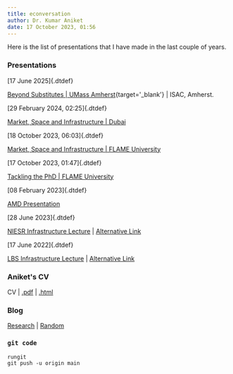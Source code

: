 ```yaml
---
title: econversation
author: Dr. Kumar Aniket
date: 17 October 2023, 01:56
---
```


<!-- <link rel="stylesheet" href="style.css"> -->

<!-- <link rel="stylesheet" href="/Users/aniket/_files/1/style3.css"> -->

<!-- <link rel="stylesheet" href="http://aniket.co.uk/pages/template/style3.css"> -->

<link rel="stylesheet" href="style3.css">

<!-- <style>
	.dtdef{
		font-size: 70%;
		line-height: 2;
		display: inline-block;
		vertical-align: bottom;
		float:right; color: gray;
	}
</style> -->

Here is the list of presentations that I have made in the last couple of years. 

### Presentations


[17 June 2025]{.dtdef}

[Beyond Substitutes | UMass Amherst](https://econversation.github.io/pres/market_pres/1.html#1){target='_blank'} | ISAC, Amherst.




[29 February 2024, 02:25]{.dtdef}

[Market, Space and Infrastructure | Dubai](https://econversation.github.io/pres/dubai/1/1.html) 



[18 October 2023, 06:03]{.dtdef}

[Market, Space and Infrastructure | FLAME University](https://econversation.github.io/pres/flame/seminar/1.html) 



[17 October 2023, 01:47]{.dtdef}

[Tackling the PhD | FLAME University](https://econversation.github.io/pres/flame/phdstudents/1.html) 


<!-- [10 October 2023, 01:08]{.dtdef} -->

<!-- [Role of Infrastructure in Organising Space | Amity University ](https://econversation.github.io/pres/amity2/1.html)  -->

<!-- [11 April 2023, 23:56]{.dtdef} -->

<!-- [Market, space and Infrastructure | Presentation](https://econversation.github.io/pres/amity/1.html)  -->

[08 February 2023]{.dtdef}

[AMD Presentation](https://econversation.github.io/pres/amd/1.html) 

<!-- | [Link 2](http://aniket.co.uk/research/pres/amd/1.html#1)  -->

[28 June 2023]{.dtdef}

[NIESR Infrastructure Lecture](https://econversation.github.io/pres/niesr/1.html) | [Alternative Link](http://aniket.co.uk/research/pres/niesr/1.html#1) 

[17 June 2022]{.dtdef}

[LBS Infrastructure Lecture](https://econversation.github.io/pres/infra/1.html) |  [Alternative Link](http://aniket.co.uk/research/pres/infra/1.html#1) 


### Aniket's CV 

CV | [ .pdf](http://www.aniket.co.uk/cv/cv_aniket.pdf)  | [.html](https://aniket.co.uk/cv/)

### Blog

[Research](https://econversation.github.io/blog/research/) |
[Random](https://econversation.github.io/blog/random/) 

<!-- ### Courses -->

<!-- 0052 | Projects, Economics and Behaviour
[index](0052/index.html) |
[ucl talis page](https://ucl.rl.talis.com/modules/bcpm0052.html) |
[Tails reading list](https://rl.talis.com/3/ucl/lists/0E9053CC-50DA-F00B-F8C6-4E931E49DE56.html?lang=en-gb) -->

### `git code`


```
rungit
git push -u origin main
```






